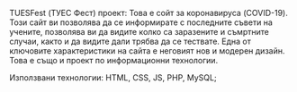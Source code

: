TUESFest (ТУЕС Фест) проект:
Това е сойт за коронавируса (COVID-19). Този сайт ви позволява да се информирате с последните съвети на учените, позволява ви да видите колко са заразените и съмртните случаи, както и да видите дали трябва да се тествате. Една от ключовите характеристики на сайта е неговият нов и модерен дизайн.
Това е също и проект по информационни технологии.

Използвани технологии: HTML, CSS, JS, PHP, MySQL;
